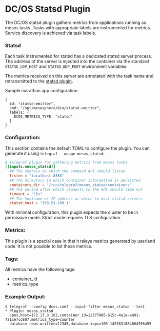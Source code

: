 # DC/OS Statsd Plugin

The DC/OS statsd plugin gathers metrics from applications running as mesos tasks. Tasks with appropriate labels are
instrumented for metrics.  Service discovery is achieved via task labels. 

### Statsd

Each task instrumented for statsd has a dedicated statsd server process. The address of the server is injected into the
container via the standard `STATSD_UDP_HOST` and `STATSD_UDP_PORT` environment variables. 

The metrics received on this server are annotated with the task name and retransmitted to the
[statsd plugin](../statsd). 

Sample marathon app configuration:

```
{
  id: "statsd-emitter",
  cmd: "/opt/mesosphere/bin/statsd-emitter",
  labels: {
    DCOS_METRICS_TYPE: "statsd"
  }
}
```

### Configuration:

This section contains the default TOML to configure the plugin.  You can
generate it using `telegraf --usage mesos_statsd`.

```toml
# Telegraf plugin for gathering metrics from mesos tasks
[[inputs.mesos_statsd]]
  ## The address on which the command API should listen
  listen = "localhost:8888"
  ## The directory in which container information is persisted
  containers_dir = "/run/telegraf/mesos_statsd/containers"
  ## The period after which requests to the API should time out
  timeout = "15s"
  ## The hostname or IP address on which to host statsd servers
  statsd_host = "198.51.100.1"
```

With minimal configuration, this plugin expects the cluster to be in permissive mode. Strict mode requires TLS 
configuration. 

### Metrics:

This plugin is a special case in that it relays metrics generated by userland code. It is not possible to list these
metrics.

### Tags:

All metrics have the following tags:

 - container_id
 - metrics_type

### Example Output:

<!-- TODO: expand with all metrics -->
```
$ telegraf --config dcos.conf --input-filter mesos_statsd --test
* Plugin: mesos_statsd
  cpus,host=172.17.8.102,container_id=12377985-615c-4a1a-a491-721ce7cd807,metrics_type=counter
  database.rows.written=12345,database.iops=100 1453831884664956455
```
